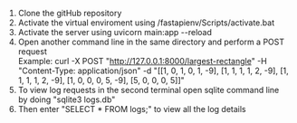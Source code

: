 1. Clone the gitHub repository
2. Activate the virtual enviroment using /fastapienv/Scripts/activate.bat
3. Activate the server using uvicorn main:app --reload
4. Open another command line in the same directory and perform a POST request <br>
   Example: curl -X POST "http://127.0.0.1:8000/largest-rectangle" -H "Content-Type: application/json" -d "[[1, 0, 1, 0, 1, -9], [1, 1, 1, 1, 2, -9], [1, 1, 1, 1, 2, -9], [1, 0, 0, 0, 5, -9], [5, 0, 0, 0, 5]]"
6. To view log requests in the second terminal open sqlite command line by doing "sqlite3 logs.db"
7. Then enter "SELECT * FROM logs;" to view all the log details
